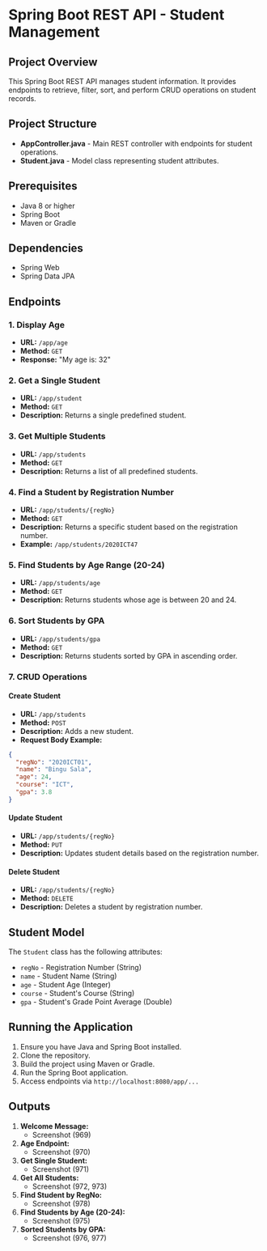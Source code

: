 # Spring Boot REST API - Student Management

## Project Overview
This Spring Boot REST API manages student information. It provides endpoints to retrieve, filter, sort, and perform CRUD operations on student records.

## Project Structure
- **AppController.java** - Main REST controller with endpoints for student operations.
- **Student.java** - Model class representing student attributes.



## Prerequisites
- Java 8 or higher
- Spring Boot
- Maven or Gradle

## Dependencies
- Spring Web
- Spring Data JPA



## Endpoints

### 1. Display Age
- **URL:** `/app/age`
- **Method:** `GET`
- **Response:** "My age is: 32"

### 2. Get a Single Student
- **URL:** `/app/student`
- **Method:** `GET`
- **Description:** Returns a single predefined student.

### 3. Get Multiple Students
- **URL:** `/app/students`
- **Method:** `GET`
- **Description:** Returns a list of all predefined students.

### 4. Find a Student by Registration Number
- **URL:** `/app/students/{regNo}`
- **Method:** `GET`
- **Description:** Returns a specific student based on the registration number.
- **Example:** `/app/students/2020ICT47`

### 5. Find Students by Age Range (20-24)
- **URL:** `/app/students/age`
- **Method:** `GET`
- **Description:** Returns students whose age is between 20 and 24.

### 6. Sort Students by GPA
- **URL:** `/app/students/gpa`
- **Method:** `GET`
- **Description:** Returns students sorted by GPA in ascending order.

### 7. CRUD Operations

#### Create Student
- **URL:** `/app/students`
- **Method:** `POST`
- **Description:** Adds a new student.
- **Request Body Example:**
```json
{
  "regNo": "2020ICT01",
  "name": "Bingu Sala",
  "age": 24,
  "course": "ICT",
  "gpa": 3.8
}
```

#### Update Student
- **URL:** `/app/students/{regNo}`
- **Method:** `PUT`
- **Description:** Updates student details based on the registration number.

#### Delete Student
- **URL:** `/app/students/{regNo}`
- **Method:** `DELETE`
- **Description:** Deletes a student by registration number.

## Student Model
The `Student` class has the following attributes:
- `regNo` - Registration Number (String)
- `name` - Student Name (String)
- `age` - Student Age (Integer)
- `course` - Student's Course (String)
- `gpa` - Student's Grade Point Average (Double)

## Running the Application
1. Ensure you have Java and Spring Boot installed.
2. Clone the repository.
3. Build the project using Maven or Gradle.
4. Run the Spring Boot application.
5. Access endpoints via `http://localhost:8080/app/...`

## Outputs
1. **Welcome Message:**
   - Screenshot (969)
2. **Age Endpoint:**
   - Screenshot (970)
3. **Get Single Student:**
   - Screenshot (971)
4. **Get All Students:**
   - Screenshot (972, 973)
5. **Find Student by RegNo:**
   - Screenshot (978)
6. **Find Students by Age (20-24):**
   - Screenshot (975)
7. **Sorted Students by GPA:**
   - Screenshot (976, 977)




